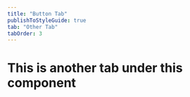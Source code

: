 ```yaml
---
title: "Button Tab"
publishToStyleGuide: true
tab: "Other Tab"
tabOrder: 3
---
```


# This is another tab under this component
